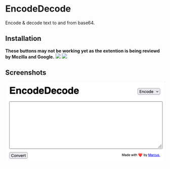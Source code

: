 # EncodeDecode
Encode & decode text to and from base64.

## Installation
**These buttons may not be working yet as the extention is being reviewd by Mozilla and Google.**
[![](https://storage.googleapis.com/web-dev-uploads/image/WlD8wC6g8khYWPJUsQceQkhXSlv1/UV4C4ybeBTsZt43U4xis.png)](https://chromewebstore.google.com/detail/encodedecode/fbhlbfckcmgpkcbogmmaomgebfgmidon)
[![](https://extensionworkshop.com/assets/img/documentation/publish/get-the-addon-178x60px.dad84b42.png)](https://addons.mozilla.org/en-GB/firefox/addon/encodedecode/)

## Screenshots
![](https://github.com/flvffywvffy/encode-decode/blob/main/screenshots/01.png)
